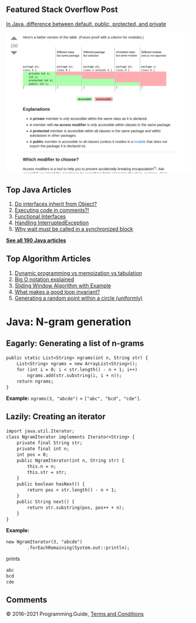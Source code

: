 



## Featured Stack Overflow Post

[In Java, difference between default, public, protected, and private](https://stackoverflow.com/a/33627846/276052)

[<img src="../images/so-featured-33627846.png" alt="StackOverflow screenshot thumbnail" class="screenshot" />](https://stackoverflow.com/a/33627846/276052)



## Top Java Articles

1.  [Do interfaces inherit from Object?](do-interfaces-inherit-from-object.html)
2.  [Executing code in comments?!](executing-code-in-comments.html)
3.  [Functional Interfaces](functional-interfaces.html)
4.  [Handling InterruptedException](handling-interrupted-exceptions.html)
5.  [Why wait must be called in a synchronized block](why-wait-must-be-in-synchronized.html)

[**See all 190 Java articles**](index.html)

## Top Algorithm Articles

1.  [Dynamic programming vs memoization vs tabulation](../dynamic-programming-vs-memoization-vs-tabulation.html)
2.  [Big O notation explained](../big-o-notation-explained.html)
3.  [Sliding Window Algorithm with Example](../sliding-window-example.html)
4.  [What makes a good loop invariant?](../what-makes-a-good-loop-invariant.html)
5.  [Generating a random point within a circle (uniformly)](../random-point-within-circle.html)

# Java: N-gram generation

## Eagarly: Generating a list of n-grams

    public static List<String> ngrams(int n, String str) {
        List<String> ngrams = new ArrayList<String>();
        for (int i = 0; i < str.length() - n + 1; i++)
            ngrams.add(str.substring(i, i + n));
        return ngrams;
    }

**Example:** `ngrams(3, "abcde")` = `["abc", "bcd", "cde"]`.

## Lazily: Creating an iterator

    import java.util.Iterator;
    class NgramIterator implements Iterator<String> {
        private final String str;
        private final int n;
        int pos = 0;
        public NgramIterator(int n, String str) {
            this.n = n;
            this.str = str;
        }
        public boolean hasNext() {
            return pos < str.length() - n + 1;
        }
        public String next() {
            return str.substring(pos, pos++ + n);
        }
    }

**Example:**

    new NgramIterator(3, "abcde")
            .forEachRemaining(System.out::println);

prints

    abc
    bcd
    cde

## Comments



© 2016–2021 Programming.Guide, [Terms and Conditions](../terms-and-conditions.html)
